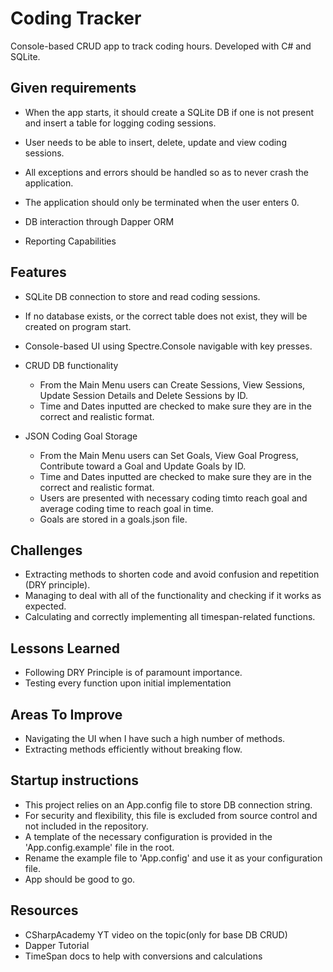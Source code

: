 # Coding Tracker

Console-based CRUD app to track coding hours. Developed with C# and SQLite.


## Given requirements

* When the app starts, it should create a SQLite DB if one is not present and insert a table for logging coding sessions.

* User needs to be able to insert, delete, update and view coding sessions.

* All exceptions and errors should be handled so as to never crash the application.

* The application should only be terminated when the user enters 0.

* DB interaction through Dapper ORM

* Reporting Capabilities

## Features

* SQLite DB connection to store and read coding sessions.

* If no database exists, or the correct table does not exist, they will be created on program start.

* Console-based UI using Spectre.Console navigable with key presses.

* CRUD DB functionality

  * From the Main Menu users can Create Sessions, View Sessions, Update Session Details and Delete Sessions by ID.
  * Time and Dates inputted are checked to make sure they are in the correct and realistic format.

* JSON Coding Goal Storage
  * From the Main Menu users can Set Goals, View Goal Progress, Contribute toward a Goal and Update Goals by ID.
  * Time and Dates inputted are checked to make sure they are in the correct and realistic format.
  * Users are presented with necessary coding timto reach goal and average coding time to reach goal in time.
  * Goals are stored in a goals.json file.

## Challenges

* Extracting methods to shorten code and avoid confusion and repetition (DRY principle).
* Managing to deal with all of the functionality and checking if it works as expected.
* Calculating and correctly implementing all timespan-related functions.

## Lessons Learned
* Following DRY Principle is of paramount importance.
* Testing every function upon initial implementation

## Areas To Improve
* Navigating the UI when I have such a high number of methods.
* Extracting methods efficiently without breaking flow.

## Startup instructions
* This project relies on an App.config file to store DB connection string.
* For security and flexibility, this file is excluded from source control and not included in the repository.
* A template of the necessary configuration is provided in the 'App.config.example' file in the root.
* Rename the example file to 'App.config' and use it as your configuration file.
* App should be good to go.

## Resources
* CSharpAcademy YT video on the topic(only for base DB CRUD)
* Dapper Tutorial
* TimeSpan docs to help with conversions and calculations
